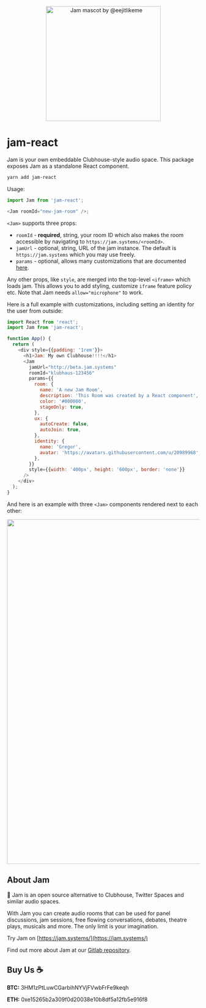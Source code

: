 <p align="center">
  <img title='Jam mascot by @eejitlikeme'
       src="https://jam.systems/img/jam.jpg"
       width="300"
       height="300"/>
</p>

# jam-react

Jam is your own embeddable Clubhouse-style audio space. This package exposes Jam as a standalone React component.

```sh
yarn add jam-react
```

Usage:

```js
import Jam from 'jam-react';

<Jam roomId="new-jam-room" />;
```

`<Jam>` supports three props:

- `roomId` - **required**, string, your room ID which also makes the room accessible by navigating to `https://jam.systems/<roomId>`.
- `jamUrl` - optional, string, URL of the jam instance. The default is `https://jam.systems` which you may use freely.
- `params` - optional, allows many customizations that are documented [here](https://gitlab.com/jam-systems/jam#room-configuration-via-url).

Any other props, like `style`, are merged into the top-level `<iframe>` which loads jam. This allows you to add styling, customize `iframe` feature policy etc. Note that Jam needs `allow="microphone"` to work.

Here is a full example with customizations, including setting an identity for the user from outside:

```js
import React from 'react';
import Jam from 'jam-react';

function App() {
  return (
    <div style={{padding: '1rem'}}>
      <h1>Jam: My own Clubhouse!!!!</h1>
      <Jam
        jamUrl="http://beta.jam.systems"
        roomId="klubhaus-123456"
        params={{
          room: {
            name: 'A new Jam Room',
            description: 'This Room was created by a React component',
            color: '#000000',
            stageOnly: true,
          },
          ux: {
            autoCreate: false,
            autoJoin: true,
          },
          identity: {
            name: 'Gregor',
            avatar: 'https://avatars.githubusercontent.com/u/20989968',
          },
        }}
        style={{width: '400px', height: '600px', border: 'none'}}
      />
    </div>
  );
}
```

And here is an example with three `<Jam>` components rendered next to each other:

<p align="center">
  <img src="https://i.imgur.com/nmYENw9.png"
       width="900"/>
</p>

## About Jam

🍞 Jam is an open source alternative to Clubhouse, Twitter Spaces and similar audio spaces.

With Jam you can create audio rooms that can be used for panel discussions, jam sessions, free flowing conversations, debates, theatre plays, musicals and more. The only limit is your imagination.

Try Jam on [https://jam.systems/](https://jam.systems/)

Find out more about Jam at our [Gitlab repository](https://gitlab.com/jam-systems/jam/).

## Buy Us ☕

**BTC:** 3HM1zPtLuwCGarbihNYVjFVwbFrFe9keqh

**ETH:** 0xe15265b2a309f0d20038e10b8df5a12fb5e916f8

